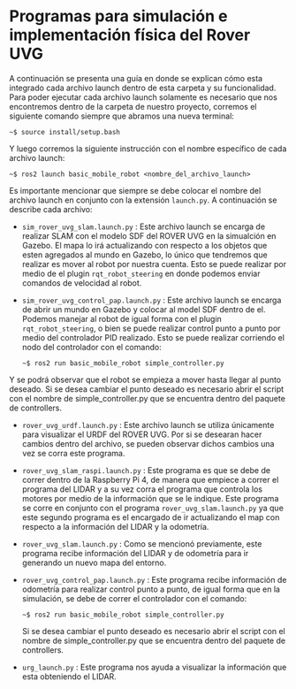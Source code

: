 # Programas para simulación e implementación física del Rover UVG

A continuación se presenta una guía en donde se explican cómo esta integrado cada archivo launch dentro de esta carpeta y su funcionalidad. Para poder ejecutar cada archivo launch solamente es necesario que nos encontremos dentro de la carpeta de nuestro proyecto, corremos el siguiente comando siempre que abramos una nueva terminal:
```console
~$ source install/setup.bash
```
Y luego corremos la siguiente instrucción con el nombre específico de cada archivo launch:

```console
~$ ros2 launch basic_mobile_robot <nombre_del_archivo_launch>

```
Es importante mencionar que siempre se debe colocar el nombre del archivo launch en conjunto con la extensión `launch.py`. A continuación se describe cada archivo:

- `sim_rover_uvg_slam.launch.py` : Este archivo launch se encarga de realizar SLAM con el modelo SDF del ROVER UVG en la simualción en Gazebo. El mapa lo irá actualizando con respecto a los objetos que esten agregados al mundo en Gazebo, lo único que tendremos que realizar es mover al robot por nuestra cuenta. Esto se puede realizar por medio de el plugin `rqt_robot_steering` en donde podemos enviar comandos de velocidad al robot.

- `sim_rover_uvg_control_pap.launch.py` : Este archivo launch se encarga de abrir un mundo en Gazebo y colocar al model SDF dentro de el. Podemos manejar al robot de igual forma con el plugin `rqt_robot_steering`, o bien se puede realizar control punto a punto por medio del controlador PID realizado. Esto se puede realizar corriendo el nodo del controlador con el comando:

  ```console
  ~$ ros2 run basic_mobile_robot simple_controller.py

  ```
 Y se podrá observar que el robot se empieza a mover hasta llegar al punto deseado. Si se desea cambiar el punto deseado es necesario abrir el script con el nombre de simple_controller.py que se encuentra dentro del paquete de controllers.

- `rover_uvg_urdf.launch.py` : Este archivo launch se utiliza únicamente para visualizar el URDF del ROVER UVG. Por si se desearan hacer cambios dentro del archivo, se   pueden observar dichos cambios una vez se corra este programa.
- `rover_uvg_slam_raspi.launch.py` : Este programa es que se debe de correr dentro de la Raspberry Pi 4, de manera que empiece a correr el programa del LIDAR y a su   vez corra el programa que controla los motores por medio de la información que se le indique. Este programa se corre en conjunto con el programa `rover_uvg_slam.launch.py` ya que este segundo programa es el encargado de ir actualizando el map con respecto a la información del LIDAR y la odometría.
- `rover_uvg_slam.launch.py` : Como se mencionó previamente, este programa recibe información del LIDAR y de odometría para ir generando un nuevo mapa del entorno.
- `rover_uvg_control_pap.launch.py` : Este programa recibe información de odometría para realizar control punto a punto, de igual forma que en la simulación, se debe de correr el controlador con el comando: 

  ```console
  ~$ ros2 run basic_mobile_robot simple_controller.py

  ```
  Si se desea cambiar el punto deseado es necesario abrir el script con el nombre de simple_controller.py que se encuentra dentro del paquete de controllers.
  
- `urg_launch.py` : Este programa nos ayuda a visualizar la información que esta obteniendo el LIDAR.

